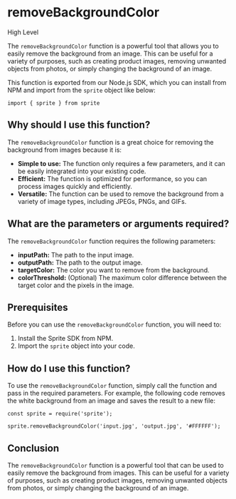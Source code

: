 
  
   # **removeBackgroundColor**

High Level

The `removeBackgroundColor` function is a powerful tool that allows you to easily remove the background from an image. This can be useful for a variety of purposes, such as creating product images, removing unwanted objects from photos, or simply changing the background of an image.

This function is exported from our Node.js SDK, which you can install from NPM and import from the `sprite` object like below:

```
import { sprite } from sprite
```

## Why should I use this function?

The `removeBackgroundColor` function is a great choice for removing the background from images because it is:

* **Simple to use:** The function only requires a few parameters, and it can be easily integrated into your existing code.
* **Efficient:** The function is optimized for performance, so you can process images quickly and efficiently.
* **Versatile:** The function can be used to remove the background from a variety of image types, including JPEGs, PNGs, and GIFs.

## What are the parameters or arguments required?

The `removeBackgroundColor` function requires the following parameters:

* **inputPath:** The path to the input image.
* **outputPath:** The path to the output image.
* **targetColor:** The color you want to remove from the background.
* **colorThreshold:** (Optional) The maximum color difference between the target color and the pixels in the image.

## Prerequisites

Before you can use the `removeBackgroundColor` function, you will need to:

1. Install the Sprite SDK from NPM.
2. Import the `sprite` object into your code.

## How do I use this function?

To use the `removeBackgroundColor` function, simply call the function and pass in the required parameters. For example, the following code removes the white background from an image and saves the result to a new file:

```
const sprite = require('sprite');

sprite.removeBackgroundColor('input.jpg', 'output.jpg', '#FFFFFF');
```

## Conclusion

The `removeBackgroundColor` function is a powerful tool that can be used to easily remove the background from images. This can be useful for a variety of purposes, such as creating product images, removing unwanted objects from photos, or simply changing the background of an image.
  
  